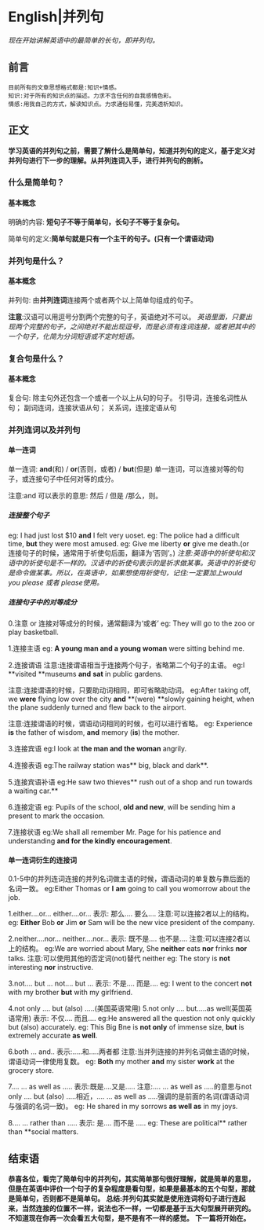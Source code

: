 # English|并列句
*现在开始讲解英语中的最简单的长句，即并列句。*

## 前言
    目前所有的文章思想格式都是:知识+情感。
    知识:对于所有的知识点的描述。力求不含任何的自我感情色彩。
    情感:用我自己的方式，解读知识点。力求通俗易懂，完美透析知识。

## 正文
**学习英语的并列句之前，需要了解什么是简单句，知道并列句的定义，基于定义对并列句进行下一步的理解。从并列连词入手，进行并列句的剖析。**

### 什么是简单句？
#### 基本概念
明确的内容: **短句子不等于简单句，长句子不等于复杂句。**

简单句的定义:**简单句就是只有一个主干的句子。(只有一个谓语动词)**


### 并列句是什么？
#### 基本概念
并列句: 由**并列连词**连接两个或者两个以上简单句组成的句子。

**注意**:汉语可以用逗号分割两个完整的句子，英语绝对不可以。
*英语里面，只要出现两个完整的句子，之间绝对不能出现逗号，而是必须有连词连接，或者把其中的一个句子，化简为分词短语或不定时短语。*


### 复合句是什么？
#### 基本概念
复合句: 除主句外还包含一个或者一个以上从句的句子。
引导词，连接名词性从句；
副词连词，连接状语从句；
关系词，连接定语从句


### 并列连词以及并列句
#### 单一连词
单一连词: **and**(和)  /  **or**(否则，或者)  /  **but**(但是)
单一连词，可以连接对等的句子，或连接句子中任何对等的成分。

注意:and 可以表示的意思: 然后  /  但是  /那么，则。


##### 连接整个句子
eg: I had just lost $10 **and** I felt very uoset.
eg: The police had a difficult time, **but** they were most amused.
eg: Give me liberty **or** give me death.(or连接句子的时候，通常用于祈使句后面，翻译为‘否则’。)
*注意:英语中的祈使句和汉语中的祈使句是不一样的。汉语中的祈使句表示的是祈求做某事。英语中的祈使句是命令做某事。所以，在英语中，如果想使用祈使句，记住:一定要加上would you please 或者 please使用。*

##### 连接句子中的对等成分

0.注意
    or 连接对等成分的时候，通常翻译为‘或者’
eg: They will go to the zoo or play basketball.

1.连接主语
eg: **A young man and a young woman** were sitting behind me.

2.连接谓语
注意:连接谓语相当于连接两个句子，省略第二个句子的主语。
eg:I **visited **museums **and** **sat** in public gardens.

注意:连接谓语的时候，只要助动词相同，即可省略助动词。
eg:After taking off, we **were** flying low over the city **and** **(were) **slowly gaining height, when the plane suddenly turned and flew back to the airport.

注意:连接谓语的时候，谓语动词相同的时候，也可以进行省略。
eg: Experience **is** the father of wisdom, **and** memory (**is**) the mother.


3.连接宾语
eg:I look at **the man and the woman** angrily.

4.连接表语
eg:The railway station was** big, black and dark**.

5.连接宾语补语
eg:He saw two thieves** rush out of a shop and run towards a waiting car.**

6.连接定语
eg: Pupils of the school, **old and new**, will be sending  him a present to mark the occasion.

7.连接状语
eg:We shall all remember Mr. Page for his patience and understanding **and for the kindly encouragement**.



#### 单一连词衍生的连接词

0.1-5中的并列连词连接的并列名词做主语的时候，谓语动词的单复数与靠后面的名词一致。
eg:Either Thomas or **I** **am** going to call you womorrow about the job.

1.either....or...
either....or... 表示: 那么.... 要么....
注意:可以连接2者以上的结构。
eg: **Either** Bob **or** Jim **or** Sam will be the new vice president of the company.

2.neither....nor...
neither....nor... 表示: 既不是.... 也不是....
注意:可以连接2者以上的结构。
eg:We are worried about Mary, She **neither** eats **nor** frinks **nor**  talks.
注意:可以使用其他的否定词(not)替代 neither
eg: The  story is **not** interesting **nor** instructive.

3.not.... but ...
not.... but ... 表示: 不是.... 而是....
eg: I went to the concert **not** with my brother **but** with my girlfriend.

4.not only .... but (also) .....(美国英语常用)
5.not only .... but.....as well(英国英语常用)
表示: 不仅.... 而且....
eg:He answered all the question not only quickly but (also) accurately.
eg: This Big Bne is **not only** of immense size, **but** is extremely accurate **as well**.

6.both ... and..
表示:.....和.....两者都
注意:当并列连接的并列名词做主语的时候，谓语动词一律使用复数。
eg: **Both** my mother **and** my sister **work** at the grocery store.

7.... ... as well as .....
表示:既是....又是.....
注意:.... ... as well as .....的意思与not only .... but (also) .....相近，.... ... as well as .....强调的是前面的名词(谓语动词与强调的名词一致)。
eg: He shared in my sorrows **as well as** in my joys.

8.... ... rather than .....
表示: 是.... 而不是 .....
eg: These are political** rather than **social matters.
    

## 结束语
 **恭喜各位，看完了简单句中的并列句，其实简单那句很好理解，就是简单的意思，但是在英语中评价一个句子的复杂程度是看句型，如果是最基本的五个句型，那就是简单句，否则都不是简单句。**
**总结:并列句其实就是使用连词将句子进行连起来，当然连接的位置不一样，说法也不一样，一切都是基于五大句型展开研究的。不知道现在你再一次会看五大句型，是不是有不一样的感觉。**
**下一篇将开始在。**








